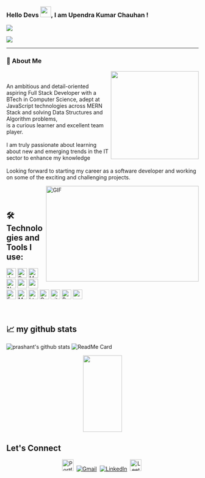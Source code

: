 <h3>Hello Devs <img src="https://media.giphy.com/media/hvRJCLFzcasrR4ia7z/giphy.gif" width="28">, I am Upendra Kumar Chauhan !</h3>
<a href="https://github.com/durgeshrai633/readme-typing-svg">
    <img src="https://readme-typing-svg.herokuapp.com?lines=Full+Stack+Web+Developer;&width=400&height=50">
</a>

<!-- Visitors Counts !-->
![](https://visitor-badge.glitch.me/badge?page_id=Upendra-99.Upendra-99)
<hr>

<h3>📖 About Me</h3>
 
<p>
<!-- Gif Image !-->
<img align='right' src="https://media0.giphy.com/media/WFZvB7VIXBgiz3oDXE/giphy.gif?cid=ecf05e4712004af52f9bf7e30096d0a0f5c9153df93a1ee9&rid=giphy.gif&ct=s" width="230">
</p>

<br>

<p> An ambitious and detail-oriented aspiring Full Stack Developer with a BTech in Computer Science, adept at JavaScript technologies across MERN Stack and solving    Data Structures and Algorithm problems, <br> is a curious learner and excellent team player. <br><br>
I am truly passionate about learning about new and emerging trends in the IT sector to enhance my knowledge <br><br>
Looking forward to starting my career as a software developer and working on some of the exciting and challenging projects.
</p>

<img align="right" alt="GIF" clear = "both" src="https://github.com/abhisheknaiidu/abhisheknaiidu/blob/master/code.gif?raw=true" width="400" height="250" />

<br><br>

## 🛠️ Technologies and Tools I use:
<p>
    <img alt="Javascript"
        src="https://img.shields.io/badge/JavaScript-323330?style=for-the-badge&logo=javascript&logoColor=F7DF1E"
        height="25px" />
    <img alt="React" src="https://img.shields.io/badge/React-20232A?style=for-the-badge&logo=react&logoColor=61DAFB"
        height="25px" />
    <img alt="MongoDB" src="https://img.shields.io/badge/-MongoDB-13aa52?style=flat-square&logo=mongodb&logoColor=white"
        height="25px" />
    <img alt="Nodejs"
        src="https://img.shields.io/badge/Node.js-339933?style=for-the-badge&logo=nodedotjs&logoColor=white"
        height="25px" />
    <img alt="npm" src="https://img.shields.io/badge/NPM-%23000000.svg?style=for-the-badge&logo=npm&logoColor=white"
        height="25px" />
    <img alt="redux" src="https://img.shields.io/badge/-Redux-764ABC?style=flat-square&logo=redux&logoColor=white"
        height="25px" />
    <img alt="Express"
        src="https://img.shields.io/badge/express.js-%23404d59.svg?style=for-the-badge&logo=express&logoColor=%2361DAFB"
        height="25px" />   
    <img alt="Material UI"
        src="https://img.shields.io/badge/Material--UI-0081CB?style=for-the-badge&logo=material-ui&logoColor=white"
        height="25px" />
    <img alt="html5" src="https://img.shields.io/badge/HTML5-E34F26?style=for-the-badge&logo=html5&logoColor=white"
        height="25px" />
    <img alt="Css3" src="https://img.shields.io/badge/CSS3-1572B6?style=for-the-badge&logo=css3&logoColor=white"
        height="25px" />
    <img alt="git" src="https://img.shields.io/badge/-Git-F05032?style=flat-square&logo=git&logoColor=white"
        height="25px" />
    <img alt="Prettier"
        src="https://img.shields.io/badge/-Prettier-F7B93E?style=flat-square&logo=prettier&logoColor=white"
        height="25px" />
    <img alt="postman"
        src="https://img.shields.io/badge/Postman-FF6C37?style=for-the-badge&logo=Postman&logoColor=white"
        height="25px" />
</p>

<br>
     
## 📈 my github stats
<span width ="45%">![prashant's github stats](https://github-readme-stats.vercel.app/api?username=Upendra-99&show_icons=true&theme=tokyonight)</span>
<span width ="45%">![ReadMe Card](https://github-readme-streak-stats.herokuapp.com/?user=Upendra-99&theme=tokyonight&ring=DD2727&fire=DD2727&currStreakNum=6695E6)</span>
<p align="center"> 
        <img height= "200px" width ="45%" src="https://github-readme-stats.vercel.app/api/top-langs/?username=Upendra-99&theme=react&layout=compact" />
</p> 

## Let's Connect 
<p align="center">  
<a href="https://upendraportfolio.vercel.app/"><img src="https://img.shields.io/badge/Portfolio-blue" alt="Portfolio" height="30px" /></a>&nbsp;
<a href="mailto:chauhanup47@gmail.com"><img src="https://img.shields.io/badge/Gmail-D14836?style=for-the-badge&logo=gmail&logoColor=white" alt="Gmail" /></a>&nbsp;
<a href="https://www.linkedin.com/in/chauhanupendra"><img src="https://img.shields.io/badge/linkedin-%230077B5.svg?&style=for-the-badge&logo=linkedin&logoColor=white" alt="LinkedIn" /></a>&nbsp;  
<a href="https://leetcode.com/Upendra_Chauhan/"><img src="https://img.shields.io/badge/Leetcode-blue" alt="Leetcode" height="30px" /></a>&nbsp;
<!-- <a href="https://leetcode.com/Upendra_Chauhan/"><img src="https://img.shields.io/badge/twitter-UC-blue" alt="Twitter" height="30px" /></a>&nbsp; -->
</p>


<!-- ## My Contributions
<img src="https://activity-graph.herokuapp.com/graph?username=Upendra-99&theme=dracula&bg_color=00000000&color=878787&line=4c8ed9&point=00000000&area=true&hide_border=true" width="1000" height="300"><br><br>
 -->
 <!-- ![Most Langs](https://github-readme-stats.vercel.app/api/top-langs/?username=Upendra-99&theme=tokyonight) -->
